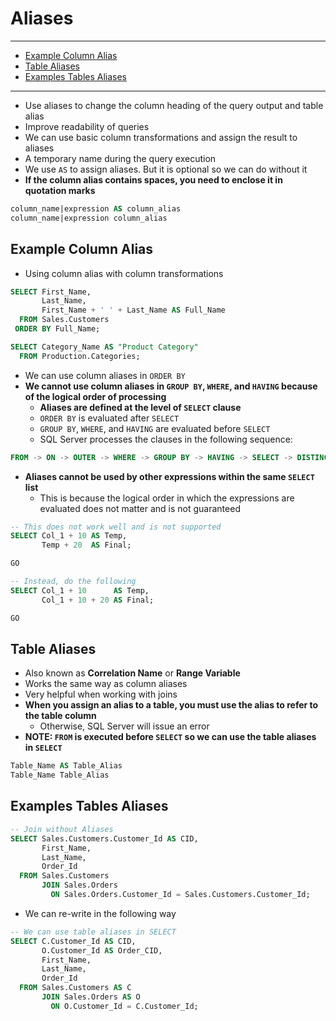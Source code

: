 # Aliases

---

- [Example Column Alias](#example-column-alias)
- [Table Aliases](#table-aliases)
- [Examples Tables Aliases](#examples-tables-aliases)

---

- Use aliases to change the column heading of the query output and table alias
- Improve readability of queries
- We can use basic column transformations and assign the result to aliases
- A temporary name during the query execution
- We use `AS` to assign aliases. But it is optional so we can do without it
- **If the column alias contains spaces, you need to enclose it in quotation marks**

```sql
column_name|expression AS column_alias
column_name|expression column_alias
```

## Example Column Alias

- Using column alias with column transformations

```sql
SELECT First_Name,
       Last_Name,
       First_Name + ' ' + Last_Name AS Full_Name
  FROM Sales.Customers
 ORDER BY Full_Name;
```

```sql
SELECT Category_Name AS "Product Category"
  FROM Production.Categories;
```

- We can use column aliases in `ORDER BY`
- **We cannot use column aliases in `GROUP BY`, `WHERE`, and `HAVING` because of the logical order of processing**
  - **Aliases are defined at the level of `SELECT` clause**
  - `ORDER BY` is evaluated after `SELECT`
  - `GROUP BY`, `WHERE`, and `HAVING` are evaluated before `SELECT`
  - SQL Server processes the clauses in the following sequence:

```sql
FROM -> ON -> OUTER -> WHERE -> GROUP BY -> HAVING -> SELECT -> DISTINCT -> ORDER BY -> TOP
```

- **Aliases cannot be used by other expressions within the same `SELECT` list**
  - This is because the logical order in which the expressions are evaluated does not matter and is not guaranteed

```sql
-- This does not work well and is not supported
SELECT Col_1 + 10 AS Temp,
       Temp + 20  AS Final;

GO

-- Instead, do the following
SELECT Col_1 + 10      AS Temp,
       Col_1 + 10 + 20 AS Final;

GO
```

## Table Aliases

- Also known as **Correlation Name** or **Range Variable**
- Works the same way as column aliases
- Very helpful when working with joins
- **When you assign an alias to a table, you must use the alias to refer to the table column**
  - Otherwise, SQL Server will issue an error
- **NOTE: `FROM` is executed before `SELECT` so we can use the table aliases in `SELECT`**

```sql
Table_Name AS Table_Alias
Table_Name Table_Alias
```

## Examples Tables Aliases

```sql
-- Join without Aliases
SELECT Sales.Customers.Customer_Id AS CID,
       First_Name,
       Last_Name,
       Order_Id
  FROM Sales.Customers
       JOIN Sales.Orders
         ON Sales.Orders.Customer_Id = Sales.Customers.Customer_Id;
```

- We can re-write in the following way

```sql
-- We can use table aliases in SELECT
SELECT C.Customer_Id AS CID,
       O.Customer_Id AS Order_CID,
       First_Name,
       Last_Name,
       Order_Id
  FROM Sales.Customers AS C
       JOIN Sales.Orders AS O
         ON O.Customer_Id = C.Customer_Id;
```
